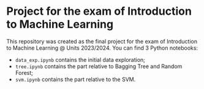 # Project for the exam of Introduction to Machine Learning
This repository was created as the final project for the exam of Introduction to Machine Learning @ Units 2023/2024. You can find 3 Python notebooks: 
* `data_exp.ipynb` contains the initial data exploration;
* `tree.ipynb` contains the part relative to Bagging Tree and Random Forest;
* `svm.ipynb` contains the part relative to the SVM.
